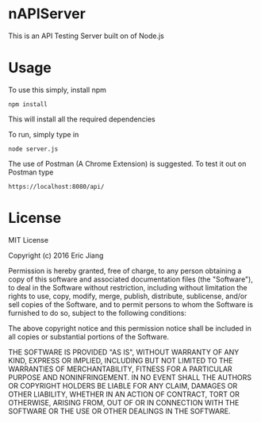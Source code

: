 # nAPIServer
This is an API Testing Server built on of Node.js


# Usage
To use this simply, install npm
```
npm install
```
This will install all the required dependencies

To run, simply type in
```
node server.js
```

The use of Postman (A Chrome Extension) is suggested. To test it out on Postman type
```
https://localhost:8080/api/
```

# License
MIT License

Copyright (c) 2016 Eric Jiang

Permission is hereby granted, free of charge, to any person obtaining a copy
of this software and associated documentation files (the "Software"), to deal
in the Software without restriction, including without limitation the rights
to use, copy, modify, merge, publish, distribute, sublicense, and/or sell
copies of the Software, and to permit persons to whom the Software is
furnished to do so, subject to the following conditions:

The above copyright notice and this permission notice shall be included in all
copies or substantial portions of the Software.

THE SOFTWARE IS PROVIDED "AS IS", WITHOUT WARRANTY OF ANY KIND, EXPRESS OR
IMPLIED, INCLUDING BUT NOT LIMITED TO THE WARRANTIES OF MERCHANTABILITY,
FITNESS FOR A PARTICULAR PURPOSE AND NONINFRINGEMENT. IN NO EVENT SHALL THE
AUTHORS OR COPYRIGHT HOLDERS BE LIABLE FOR ANY CLAIM, DAMAGES OR OTHER
LIABILITY, WHETHER IN AN ACTION OF CONTRACT, TORT OR OTHERWISE, ARISING FROM,
OUT OF OR IN CONNECTION WITH THE SOFTWARE OR THE USE OR OTHER DEALINGS IN THE
SOFTWARE.
